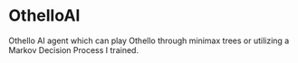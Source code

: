 # OthelloAI
Othello AI agent which can play Othello through minimax trees or utilizing a Markov Decision Process I trained.
